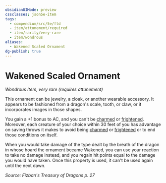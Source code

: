 ```yaml
---
obsidianUIMode: preview
cssclasses: json5e-item
tags:
  - compendium/src/5e/ftd
  - item/attunement/required
  - item/rarity/very-rare
  - item/wondrous
aliases:
  - Wakened Scaled Ornament
dg-publish: true
---
```

# Wakened Scaled Ornament
*Wondrous Item, very rare (requires attunement)*  


This ornament can be jewelry, a cloak, or another wearable accessory. It appears to be fashioned from a dragon's scale, tooth, or claw, or it incorporates images in those shapes.

You gain a +1 bonus to AC, and you can't be [charmed](/3-Mechanics/CLI/rules/conditions.md#charmed) or [frightened](/3-Mechanics/CLI/rules/conditions.md#frightened). Moreover, each creature of your choice within 30 feet of you has advantage on saving throws it makes to avoid being [charmed](/3-Mechanics/CLI/rules/conditions.md#charmed) or [frightened](/3-Mechanics/CLI/rules/conditions.md#frightened) or to end those conditions on itself.

When you would take damage of the type dealt by the breath of the dragon in whose hoard the ornament became Wakened, you can use your reaction to take no damage instead, and you regain hit points equal to the damage you would have taken. Once this property is used, it can't be used again until the next dawn.

*Source: Fizban's Treasury of Dragons p. 27*